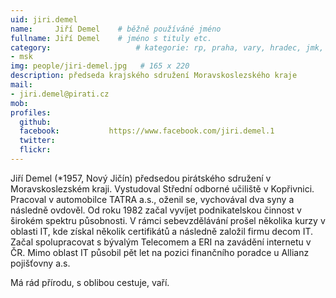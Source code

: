 ```yaml
---
uid: jiri.demel
name:     Jiří Demel  	# běžně používáné jméno
fullname: Jiří Demel  	# jméno s tituly etc.
category:                 	# kategorie: rp, praha, vary, hradec, jmk, senat
- msk
img: people/jiri-demel.jpg   # 165 x 220
description: předseda krajského sdružení Moravskoslezského kraje           	# kratký popis, max 160 znaků
mail:
- jiri.demel@pirati.cz
mob:			  
profiles:
  github:                 
  facebook: 		  https://www.facebook.com/jiri.demel.1
  twitter: 		  
  flickr:     		  
---
```


Jiří Demel (*1957, Nový Jičín) předsedou pirátského sdružení v Moravskoslezském kraji. Vystudoval Střední odborné učiliště v Kopřivnici. Pracoval v automobilce TATRA a.s., oženil se, vychovával dva syny a následně ovdověl. Od roku 1982 začal vyvíjet podnikatelskou činnost v širokém spektru působnosti. V rámci sebevzdělávání prošel několika kurzy v oblasti IT, kde získal několik certifikátů a následně založil firmu decom IT. Začal spolupracovat s bývalým Telecomem a ERI na zavádění internetu v ČR. Mimo oblast IT působil pět let na pozici finančního poradce u Allianz pojišťovny a.s.

Má rád přírodu, s oblibou cestuje, vaří.


